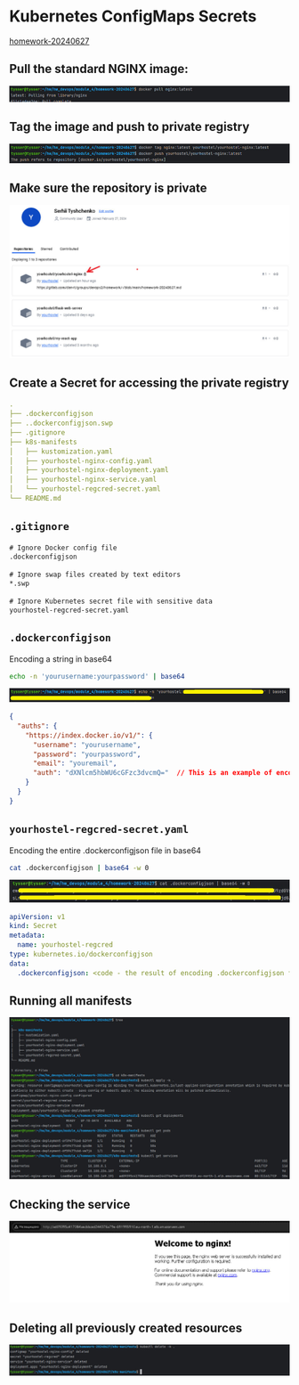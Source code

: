 # Kubernetes ConfigMaps Secrets

[homework-20240627](https://gitlab.com/dan-it/groups/devops2/homework/-/blob/main/homework-20240627.md)
## Pull the standard NGINX image:
![kub_5 (1).jpg](screenshots%2Fkub_5%20%281%29.jpg)
## Tag the image and push to private registry
![kub_5 (2).jpg](screenshots%2Fkub_5%20%282%29.jpg)
## Make sure the repository is private
![kub_5 (3).jpg](screenshots%2Fkub_5%20%283%29.jpg)
## 

## Create a Secret for accessing the private registry
```yaml
.
├── .dockerconfigjson
├── ..dockerconfigjson.swp
├── .gitignore
├── k8s-manifests
│   ├── kustomization.yaml
│   ├── yourhostel-nginx-config.yaml
│   ├── yourhostel-nginx-deployment.yaml
│   ├── yourhostel-nginx-service.yaml
│   └── yourhostel-regcred-secret.yaml
└── README.md
```
## `.gitignore`
```gitignore
# Ignore Docker config file
.dockerconfigjson

# Ignore swap files created by text editors
*.swp

# Ignore Kubernetes secret file with sensitive data
yourhostel-regcred-secret.yaml
```
## `.dockerconfigjson`

Encoding a string in base64
```bash
echo -n 'yourusername:yourpassword' | base64
```
![kub_5 (4).jpg](screenshots%2Fkub_5%20%284%29.jpg)
```json
{
  "auths": {
    "https://index.docker.io/v1/": {
      "username": "yourusername",
      "password": "yourpassword",
      "email": "youremail",
      "auth": "dXNlcm5hbWU6cGFzc3dvcmQ="  // This is an example of encoding a string in base64
    }
  }
}
```
## `yourhostel-regcred-secret.yaml`
Encoding the entire .dockerconfigjson file in base64
```bash
cat .dockerconfigjson | base64 -w 0
```
![kub_5 (5).jpg](screenshots%2Fkub_5%20%285%29.jpg)
```yaml
apiVersion: v1
kind: Secret
metadata:
  name: yourhostel-regcred
type: kubernetes.io/dockerconfigjson
data:
  .dockerconfigjson: <code - the result of encoding .dockerconfigjson file in base64>
```
## Running all manifests
![kub_5 (6).jpg](screenshots%2Fkub_5%20%286%29.jpg)
## Checking the service
![kub_5 (7).jpg](screenshots%2Fkub_5%20%287%29.jpg)
## Deleting all previously created resources
![kub_5 (8).jpg](screenshots%2Fkub_5%20%288%29.jpg)